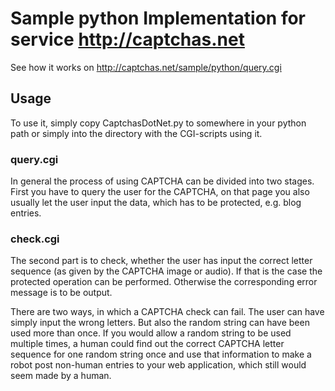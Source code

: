 # Sample python Implementation for service http://captchas.net


See how it works on http://captchas.net/sample/python/query.cgi

## Usage
To use it, simply copy CaptchasDotNet.py to somewhere in your python path or simply into the directory with the CGI-scripts using it.
### query.cgi
In general the process of using CAPTCHA can be divided into two stages. First you have to query the user for the CAPTCHA, on that page you also usually let the user input the data, which has to be protected, e.g. blog entries.

### check.cgi
The second part is to check, whether the user has input the correct letter sequence (as given by the CAPTCHA image or audio). 
If that is the case the protected operation can be performed. Otherwise the corresponding error message is to be output.

There are two ways, in which a CAPTCHA check can fail. 
The user can have simply input the wrong letters. 
But also the random string can have been used more than once. 
If you would allow a random string to be used multiple times, a human could find out the correct CAPTCHA letter sequence for one random string once and use that information to make a robot post non-human entries to your web application, which still would seem made by a human.
